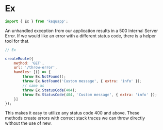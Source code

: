 # Ex

```javascript
import { Ex } from 'kequapp';
```

An unhandled exception from our application results in a 500 Internal Server Error. If we would like an error with a different status code, there is a helper tool for that.

```javascript
// Ex

createRoute({
    method: 'GET',
    url: '/throw-error',
    handles: [() => {
        throw Ex.NotFound();
        throw Ex.NotFound('Custom message', { extra: 'info' });
        // same as
        throw Ex.StatusCode(404);
        throw Ex.StatusCode(404, 'Custom message', { extra: 'info' });
    }]
});
```

This makes it easy to utilize any status code 400 and above. These methods create errors with correct stack traces we can throw directly without the use of new.
